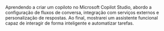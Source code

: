 Aprendendo a criar um copiloto no Microsoft Copilot Studio, abordo a configuração de fluxos de conversa, integração com serviços externos e personalização de respostas. 
Ao final, mostrarei um assistente funcional capaz de interagir de forma inteligente e automatizar tarefas.